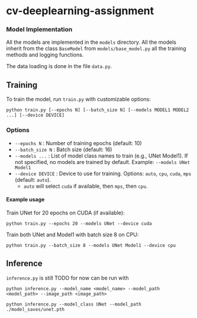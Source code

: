 # cv-deeplearning-assignment

### Model Implementation

All the models are implemented in the `models` directory. All the models inherit from the class `BaseModel` from `models/base_model.py` all the training methods and logging functions.

The data loading is done in the file `data.py`.

## Training

To train the model, run `train.py` with customizable options:

```
python train.py [--epochs N] [--batch_size N] [--models MODEL1 MODEL2 ...] [--device DEVICE]
```

### Options

- `--epochs N` : Number of training epochs (default: 10)
- `--batch_size N` : Batch size (default: 16)
- `--models ...` : List of model class names to train (e.g., UNet Model1). If not specified, no models are trained by default. Example: `--models UNet Model1`
- `--device DEVICE` : Device to use for training. Options: `auto`, `cpu`, `cuda`, `mps` (default: `auto`).
  - `auto` will select `cuda` if available, then `mps`, then `cpu`.

#### Example usage

Train UNet for 20 epochs on CUDA (if available):

```
python train.py --epochs 20 --models UNet --device cuda
```

Train both UNet and Model1 with batch size 8 on CPU:

```
python train.py --batch_size 8 --models UNet Model1 --device cpu
```

## Inference

`inference.py` is still TODO
for now can be run with

```
python inference.py --model_name <model_name> --model_path <model_path> --image_path <image_path>

python inference.py --model_class UNet --model_path ./model_saves/unet.pth
```
